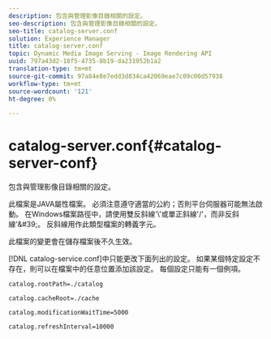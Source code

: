 ```yaml
---
description: 包含與管理影像目錄相關的設定。
seo-description: 包含與管理影像目錄相關的設定。
seo-title: catalog-server.conf
solution: Experience Manager
title: catalog-server.conf
topic: Dynamic Media Image Serving - Image Rendering API
uuid: 797a43d2-18f5-4735-8b19-da231952b1a2
translation-type: tm+mt
source-git-commit: 97a84e8e7edd3d834ca42069eae7c09c00d57938
workflow-type: tm+mt
source-wordcount: '121'
ht-degree: 0%

---
```



# catalog-server.conf{#catalog-server-conf}

包含與管理影像目錄相關的設定。

此檔案是JAVA屬性檔案。 必須注意遵守適當的公約；否則平台伺服器可能無法啟動。 在Windows檔案路徑中，請使用雙反斜線&#39;\\&#39;或單正斜線&#39;/&#39;，而非反斜線&#39;\&#39;。 反斜線用作此類型檔案的轉義字元。

此檔案的變更會在儲存檔案後不久生效。

[!DNL catalog-service.conf]中只能更改下面列出的設定。 如果某個特定設定不存在，則可以在檔案中的任意位置添加該設定。 每個設定只能有一個例項。

`catalog.rootPath=./catalog`

`catalog.cacheRoot=./cache`

`catalog.modificationWaitTime=5000`

`catalog.refreshInterval=10000`

